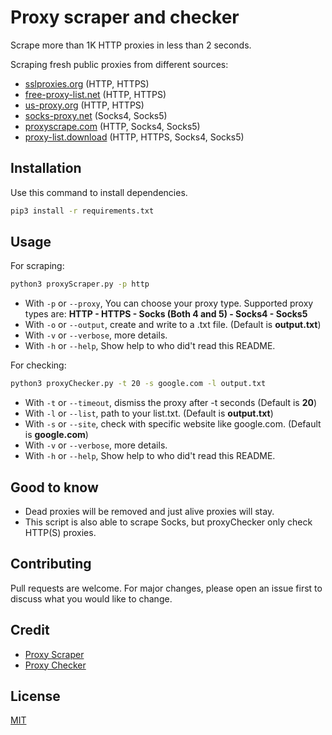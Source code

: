 # Proxy scraper and checker 

Scrape more than 1K HTTP proxies in less than 2 seconds.

Scraping fresh public proxies from different sources:

* [sslproxies.org](http://sslproxies.org) (HTTP, HTTPS)
* [free-proxy-list.net](http://free-proxy-list.net) (HTTP, HTTPS)
* [us-proxy.org](http://us-proxy.org) (HTTP, HTTPS)
* [socks-proxy.net](http://socks-proxy.net) (Socks4, Socks5)
* [proxyscrape.com](https://proxyscrape.com) (HTTP, Socks4, Socks5)
* [proxy-list.download](https://www.proxy-list.download) (HTTP, HTTPS, Socks4, Socks5)

## Installation

Use this command to install dependencies.


```bash
pip3 install -r requirements.txt
```

## Usage

For scraping:

```bash
python3 proxyScraper.py -p http
```
* With `-p` or `--proxy`, You can choose your proxy type. Supported proxy types are: **HTTP - HTTPS - Socks (Both 4 and 5) - Socks4 - Socks5** 
* With `-o` or `--output`, create and write to a .txt file. (Default is **output.txt**)
* With `-v` or `--verbose`, more details.
* With `-h` or `--help`, Show help to who did't read this README.

For checking:

```bash
python3 proxyChecker.py -t 20 -s google.com -l output.txt
```

* With `-t` or `--timeout`, dismiss the proxy after -t seconds (Default is **20**)
* With `-l` or `--list`, path to your list.txt. (Default is **output.txt**)
* With `-s` or `--site`, check with specific website like google.com. (Default is **google.com**)
* With `-v` or `--verbose`, more details.
* With `-h` or `--help`, Show help to who did't read this README.

## Good to know
* Dead proxies will be removed and just alive proxies will stay.
* This script is also able to scrape Socks, but proxyChecker only check HTTP(S) proxies.

## Contributing
Pull requests are welcome. For major changes, please open an issue first to discuss what you would like to change.

## Credit
* [Proxy Scraper](https://github.com/Abigdog4/ProxyScrapper)
* [Proxy Checker](https://github.com/byRo0t96/proxy_checker)

## License
[MIT](https://choosealicense.com/licenses/mit/)
